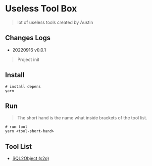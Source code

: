 # Useless Tool Box
> lot of useless tools created by Austin
## Changes Logs
- 20220916 v0.0.1
> Project init 

## Install

```
# install depens
yarn  
```

## Run
> The short hand is the name what inside brackets of the tool list.

```
# run tool
yarn <tool-short-hand>
```

## Tool List
- [SQL2Object (s2o)](./src/Sql2Object/)



 